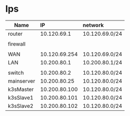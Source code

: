 # Ips


| Name       | IP            | network        |
| ---------- | :------------ | :------------- |
| router     | 10.120.69.1   | 10.120.69.0/24 |
|            |
| firewall   |
|            |
| WAN        | 10.120.69.254 | 10.120.69.0/24 |
| LAN        | 10.200.80.1   | 10.200.80.1/24 |
|            |
| switch     | 10.200.80.2   | 10.120.80.0/24 |
| mainserver | 10.200.80.25  | 10.120.80.0/24 |
| k3sMaster  | 10.200.80.100 | 10.120.80.0/24 |
| k3sSlave1  | 10.200.80.101 | 10.120.80.0/24 |
| k3sSlave2  | 10.200.80.102 | 10.120.80.0/24 |
